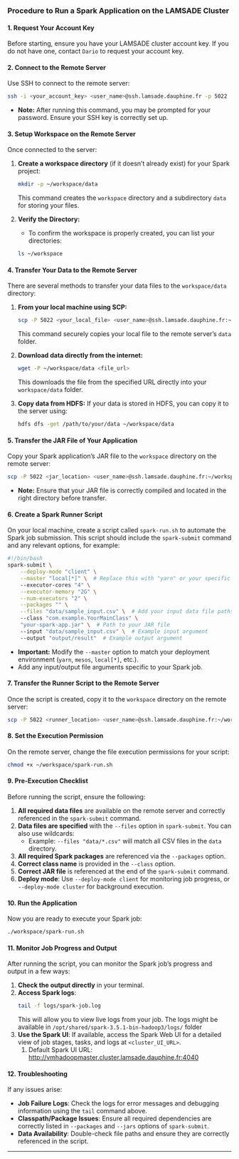 ### **Procedure to Run a Spark Application on the LAMSADE Cluster**

#### **1. Request Your Account Key**
Before starting, ensure you have your LAMSADE cluster account key. If you do not have one, contact `Dario` to request your account key.

#### **2. Connect to the Remote Server**
Use SSH to connect to the remote server:
```bash
ssh -i <your_account_key> <user_name>@ssh.lamsade.dauphine.fr -p 5022
```
- **Note:** After running this command, you may be prompted for your password. Ensure your SSH key is correctly set up.

#### **3. Setup Workspace on the Remote Server**
Once connected to the server:
1. **Create a workspace directory** (if it doesn’t already exist) for your Spark project:
   ```bash
   mkdir -p ~/workspace/data
   ```
   This command creates the `workspace` directory and a subdirectory `data` for storing your files.

2. **Verify the Directory:**
    - To confirm the workspace is properly created, you can list your directories:
   ```bash
   ls ~/workspace
   ```

#### **4. Transfer Your Data to the Remote Server**
There are several methods to transfer your data files to the `workspace/data` directory:

1. **From your local machine using SCP:**
   ```bash
   scp -P 5022 <your_local_file> <user_name>@ssh.lamsade.dauphine.fr:~/workspace/data
   ```
   This command securely copies your local file to the remote server’s `data` folder.

2. **Download data directly from the internet:**
   ```bash
   wget -P ~/workspace/data <file_url>
   ```
   This downloads the file from the specified URL directly into your `workspace/data` folder.

3. **Copy data from HDFS:**
   If your data is stored in HDFS, you can copy it to the server using:
   ```bash
   hdfs dfs -get /path/to/your/data ~/workspace/data
   ```

#### **5. Transfer the JAR File of Your Application**
Copy your Spark application’s JAR file to the `workspace` directory on the remote server:
```bash
scp -P 5022 <jar_location> <user_name>@ssh.lamsade.dauphine.fr:~/workspace
```
- **Note:** Ensure that your JAR file is correctly compiled and located in the right directory before transfer.

#### **6. Create a Spark Runner Script**
On your local machine, create a script called `spark-run.sh` to automate the Spark job submission. This script should include the `spark-submit` command and any relevant options, for example:

```bash
#!/bin/bash
spark-submit \
    --deploy-mode "client" \
    --master "local[*]" \  # Replace this with "yarn" or your specific cluster manager if applicable
    --executor-cores "4" \
    --executor-memory "2G" \
    --num-executors "2" \
    --packages "" \
    --files "data/sample_input.csv" \  # Add your input data file paths here
    --class "com.example.YourMainClass" \
    "your-spark-app.jar" \  # Path to your JAR file
    --input "data/sample_input.csv" \  # Example input argument
    --output "output/result"  # Example output argument
```

- **Important:** Modify the `--master` option to match your deployment environment (`yarn`, `mesos`, `local[*]`, etc.).
- Add any input/output file arguments specific to your Spark job.

#### **7. Transfer the Runner Script to the Remote Server**
Once the script is created, copy it to the `workspace` directory on the remote server:
```bash
scp -P 5022 <runner_location> <user_name>@ssh.lamsade.dauphine.fr:~/workspace
```

#### **8. Set the Execution Permission**
On the remote server, change the file execution permissions for your script:
```bash
chmod +x ~/workspace/spark-run.sh
```

#### **9. Pre-Execution Checklist**
Before running the script, ensure the following:
1. **All required data files** are available on the remote server and correctly referenced in the `spark-submit` command.
2. **Data files are specified** with the `--files` option in `spark-submit`. You can also use wildcards:
    - Example: `--files "data/*.csv"` will match all CSV files in the `data` directory.
3. **All required Spark packages** are referenced via the `--packages` option.
4. **Correct class name** is provided in the `--class` option.
5. **Correct JAR file** is referenced at the end of the `spark-submit` command.
6. **Deploy mode**: Use `--deploy-mode client` for monitoring job progress, or `--deploy-mode cluster` for background execution.

#### **10. Run the Application**
Now you are ready to execute your Spark job:
```bash
./workspace/spark-run.sh
```

#### **11. Monitor Job Progress and Output**
After running the script, you can monitor the Spark job’s progress and output in a few ways:
1. **Check the output directly** in your terminal.
2. **Access Spark logs**:
   ```bash
   tail -f logs/spark-job.log
   ```
   This will allow you to view live logs from your job. The logs might be available in `/opt/shared/spark-3.5.1-bin-hadoop3/logs/` folder
3. **Use the Spark UI**: If available, access the Spark Web UI for a detailed view of job stages, tasks, and logs at `<cluster_UI_URL>`.
    1. Default Spark UI URL: http://vmhadoopmaster.cluster.lamsade.dauphine.fr:4040

#### **12. Troubleshooting**
If any issues arise:
- **Job Failure Logs**: Check the logs for error messages and debugging information using the `tail` command above.
- **Classpath/Package Issues**: Ensure all required dependencies are correctly listed in `--packages` and `--jars` options of `spark-submit`.
- **Data Availability**: Double-check file paths and ensure they are correctly referenced in the script.

---
